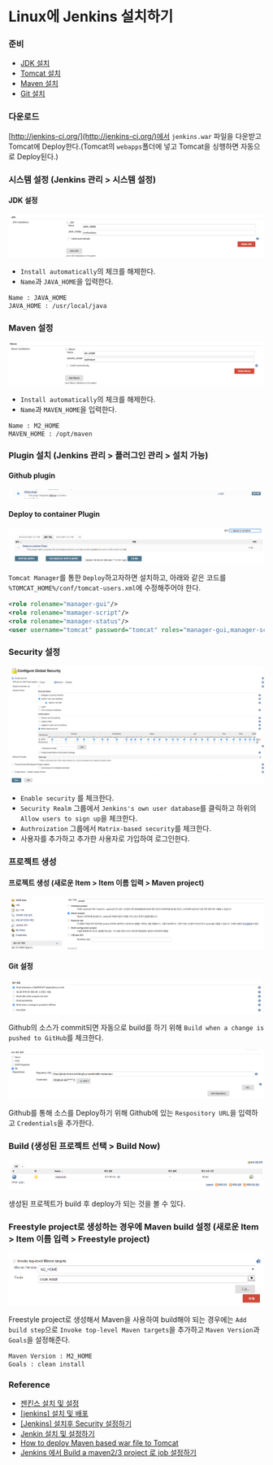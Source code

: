 # Linux에 Jenkins 설치하기

### 준비

* [JDK 설치](./jdk-installation-for-linux.md)
* [Tomcat 설치](./tomcat-installation-for-linux.md)
* [Maven 설치](./maven-installation-for-linux.md)
* [Git 설치](./git-installation-for-centos-without-yum.md)
 
### 다운로드

[http://jenkins-ci.org/](http://jenkins-ci.org/)에서 ``jenkins.war`` 파일을 다운받고 Tomcat에 Deploy한다.(Tomcat의 ``webapps``폴더에 넣고 Tomcat을 싱행하면 자동으로 Deploy된다.)

### 시스템 설정 (Jenkins 관리 > 시스템 설정)

#### JDK 설정

![jdk](../img/Server/jenkins-installation-for-linux/jdk.png)

* ``Install automatically``의 체크를 해제한다.
* ``Name``과 ``JAVA_HOME``을 입력한다.

```
Name : JAVA_HOME
JAVA_HOME : /usr/local/java
```

### Maven 설정

![maven](../img/Server/jenkins-installation-for-linux/maven.png)

* ``Install automatically``의 체크를 해제한다.
* ``Name``과 ``MAVEN_HOME``을 입력한다.

```
Name : M2_HOME
MAVEN_HOME : /opt/maven
```

### Plugin 설치 (Jenkins 관리 > 플러그인 관리 > 설치 가능)

#### Github plugin

![git-plugin](../img/Server/jenkins-installation-for-linux/git-plugin.png)

#### Deploy to container Plugin

![deploy-plugin](../img/Server/jenkins-installation-for-linux/deploy-plugin.png)

``Tomcat Manager``를 통한 ``Deploy``하고자하면 설치하고, 아래와 같은 코드를 ``%TOMCAT_HOME%/conf/tomcat-users.xml``에 수정해주어야 한다.

```xml
<role rolename="manager-gui"/>
<role rolename="mamager-script"/>
<role rolename="manager-status"/>
<user username="tomcat" password="tomcat" roles="manager-gui,manager-script,manager-status"/>
```

### Security 설정

![security](../img/Server/jenkins-installation-for-linux/security.png)

* ``Enable security`` 를 체크한다.
* ``Security Realm`` 그룹에서 ``Jenkins's own user database``를 클릭하고 하위의 ``Allow users to sign up``을 체크한다.
* ``Authroization`` 그룹에서 ``Matrix-based security``를 체크한다.
* 사용자를 추가하고 추가한 사용자로 가입하여 로그인한다.


### 프로젝트 생성

#### 프로젝트 생성 (새로운 Item > Item 이름 입력 > Maven project)

![new-project](../img/Server/jenkins-installation-for-linux/new-project.png)

#### Git 설정

![build](../img/Server/jenkins-installation-for-linux/build.png)

Github의 소스가 commit되면 자동으로 build를 하기 위해 ``Build when a change is pushed to GitHub``를 체크한다.

![git-repository](../img/Server/jenkins-installation-for-linux/git-repository.png)

Github를 통해 소스를 Deploy하기 위해 Github에 있는 ``Respository URL``을 입력하고 ``Credentials``을 추가한다.

### Build (생성된 프로젝트 선택 > Build Now)

![project](../img/Server/jenkins-installation-for-linux/project.png)

생성된 프로젝트가 build 후 deploy가 되는 것을 볼 수 있다.

### Freestyle project로 생성하는 경우에 Maven build 설정 (새로운 Item > Item 이름 입력 > Freestyle project)

![freestyle-maven](../img/Server/jenkins-installation-for-linux/freestyle-maven.png)

Freestyle project로 생성해서 Maven을 사용하여 build해야 되는 경우에는 ``Add build step``으로 ``Invoke top-level Maven targets``을 추가하고 ``Maven Version``과 ``Goals``을 설정해준다.

```
Maven Version : M2_HOME
Goals : clean install
```

### Reference

* [젠킨스 설치 및 설정](http://www.slideshare.net/sunnykwak90/ss-59330863)
* [[jenkins] 설치 및 배포](http://blog.woniper.net/201)
* [[Jenkins] 설치후 Security 설정하기](http://mobicon.tistory.com/145)
* [Jenkin 설치 및 설정하기](http://sayingublog.blogspot.kr/2015/06/jenkin.html)
* [How to deploy Maven based war file to Tomcat](http://www.mkyong.com/maven/how-to-deploy-maven-based-war-file-to-tomcat/)
* [Jenkins 에서 Build a maven2/3 project 로 job 설정하기](http://blog.nuriware.com/archives/934)
